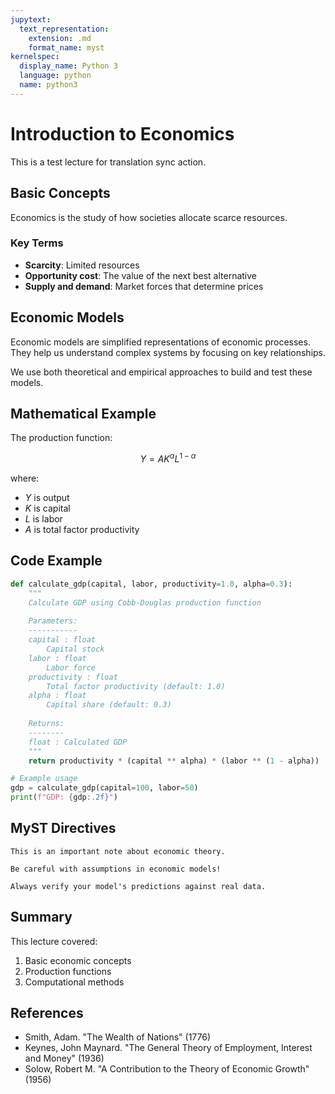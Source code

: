 ```yaml
---
jupytext:
  text_representation:
    extension: .md
    format_name: myst
kernelspec:
  display_name: Python 3
  language: python
  name: python3
---
```


# Introduction to Economics

This is a test lecture for translation sync action.

## Basic Concepts

Economics is the study of how societies allocate scarce resources.

### Key Terms

- **Scarcity**: Limited resources
- **Opportunity cost**: The value of the next best alternative
- **Supply and demand**: Market forces that determine prices

## Economic Models

Economic models are simplified representations of economic processes. They help us understand complex systems by focusing on key relationships.

We use both theoretical and empirical approaches to build and test these models.

## Mathematical Example

The production function:

$$
Y = A K^{\alpha} L^{1-\alpha}
$$

where:
- $Y$ is output
- $K$ is capital  
- $L$ is labor
- $A$ is total factor productivity

## Code Example

```python
def calculate_gdp(capital, labor, productivity=1.0, alpha=0.3):
    """
    Calculate GDP using Cobb-Douglas production function
    
    Parameters:
    -----------
    capital : float
        Capital stock
    labor : float
        Labor force
    productivity : float
        Total factor productivity (default: 1.0)
    alpha : float
        Capital share (default: 0.3)
        
    Returns:
    --------
    float : Calculated GDP
    """
    return productivity * (capital ** alpha) * (labor ** (1 - alpha))

# Example usage
gdp = calculate_gdp(capital=100, labor=50)
print(f"GDP: {gdp:.2f}")
```

## MyST Directives

```{note}
This is an important note about economic theory.
```

```{warning}
Be careful with assumptions in economic models!
```

```{tip}
Always verify your model's predictions against real data.
```

## Summary

This lecture covered:
1. Basic economic concepts
2. Production functions
3. Computational methods

## References

- Smith, Adam. "The Wealth of Nations" (1776)
- Keynes, John Maynard. "The General Theory of Employment, Interest and Money" (1936)
- Solow, Robert M. "A Contribution to the Theory of Economic Growth" (1956)
